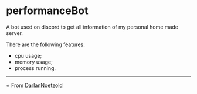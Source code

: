 # performanceBot
 
A bot used on discord to get all information of my personal home made server.

There are the following features:

* cpu usage;
* memory usage;
* process running.

---
⭐️ From [DarlanNoetzold](https://github.com/DarlanNoetzold)
